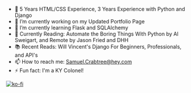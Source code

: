 
- 📰 5 Years HTML/CSS Experience, 3 Years Experience with Python and Django
- 🔭 I’m currently working on my Updated Portfolio Page
- 🌱 I’m currently learning Flask and SQLAlchemy
- 📖 Currently Reading: Automate the Boring Things With Python by Al Sweigart, and Remote by Jason Fried and DHH
- 📚 Recent Reads: Will Vincent's Django For Beginners, Professionals, and API's  
- 📫 How to reach me: Samuel.Crabtree@hey.com
- ⚡ Fun fact: I'm a KY Colonel!
  
[![ko-fi](https://ko-fi.com/img/githubbutton_sm.svg)](https://ko-fi.com/J3J27KJZF)

<!--
**SamCrabtree/SamCrabtree** is a ✨ _special_ ✨ repository because its `README.md` (this file) appears on your GitHub profile.

Here are some ideas to get you started:


- 😄 Pronouns: ...

-->
